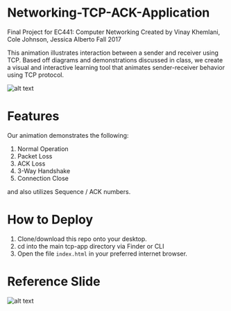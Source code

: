 # Networking-TCP-ACK-Application
Final Project for EC441: Computer Networking
Created by Vinay Khemlani, Cole Johnson, Jessica Alberto
Fall 2017

This animation illustrates interaction between a sender and receiver using TCP. Based off diagrams and demonstrations discussed in class, we create a visual and interactive learning tool that animates sender-receiver behavior using TCP protocol.

![alt text](http://i347.photobucket.com/albums/p449/shawtyjesshhicuhh/Screen%20Shot%202017-12-13%20at%209.43.12%20PM_zpspstunfac.png)

# Features
Our animation demonstrates the following:

1. Normal Operation
2. Packet Loss
3. ACK Loss
4. 3-Way Handshake
5. Connection Close

and also utilizes Sequence / ACK numbers.

# How to Deploy
1) Clone/download this repo onto your desktop.
2) cd into the main tcp-app directory via Finder or CLI
3) Open the file `index.html` in your preferred internet browser.

# Reference Slide

![alt text](http://i347.photobucket.com/albums/p449/shawtyjesshhicuhh/Screen%20Shot%202017-12-12%20at%206.54.05%20PM_zpsxawmh5ug.png)
